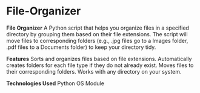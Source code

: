# File-Organizer
**File Organizer**
A Python script that helps you organize files in a specified directory by grouping them based on their file extensions. The script will move files to corresponding folders (e.g., .jpg files go to a Images folder, .pdf files to a Documents folder) to keep your directory tidy.

**Features**
Sorts and organizes files based on file extensions.
Automatically creates folders for each file type if they do not already exist.
Moves files to their corresponding folders.
Works with any directory on your system.

**Technologies Used**
Python
OS Module
